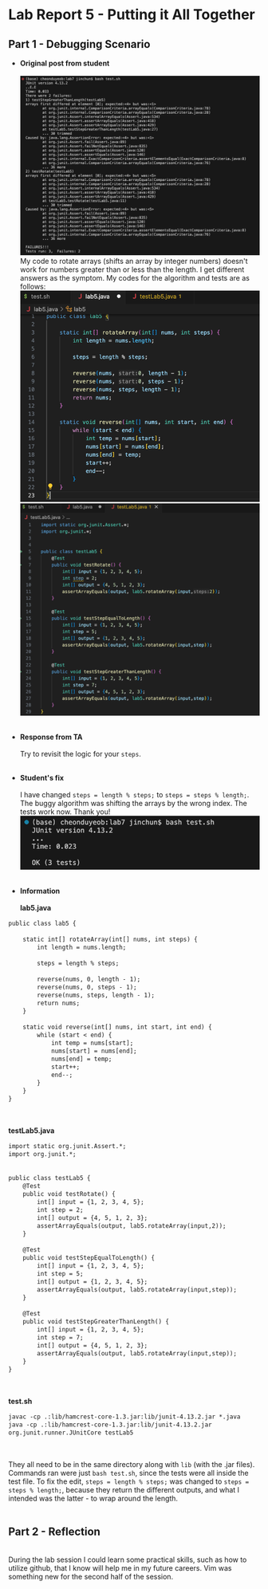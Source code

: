 # Lab Report 5 - Putting it All Together

## Part 1 - Debugging Scenario
* **Original post from student**
<br><br>
![image](lab5_symptom.png)
My code to rotate arrays (shifts an array by integer numbers) doesn't work for numbers greater than or less than the length. I get different answers as the symptom. My codes for the algorithm and tests are as follows:
<br>![image](lab5_code.png)<br>![image](lab5_test.png)
<br><br>

* **Response from TA**
<br><br>
Try to revisit the logic for your ```steps```. 
<br><br>
* **Student's fix**
<br><br>
I have changed ```steps = length % steps;``` to ```steps = steps % length;```. The buggy algorithm was shifting the arrays by the wrong index.
The tests work now. Thank you!
<br>![image](lab5_fixed.png)
<br><br>
* **Information**
<br><br>
**lab5.java**
```
public class lab5 {

    static int[] rotateArray(int[] nums, int steps) {
        int length = nums.length;

        steps = length % steps;

        reverse(nums, 0, length - 1);
        reverse(nums, 0, steps - 1);
        reverse(nums, steps, length - 1);
        return nums;
    }

    static void reverse(int[] nums, int start, int end) {
        while (start < end) {
            int temp = nums[start];
            nums[start] = nums[end];
            nums[end] = temp;
            start++;
            end--;
        }
    }
}
```
<br><br>
**testLab5.java**

```
import static org.junit.Assert.*;
import org.junit.*;


public class testLab5 {
	@Test
	public void testRotate() {
    	int[] input = {1, 2, 3, 4, 5};
        int step = 2;
        int[] output = {4, 5, 1, 2, 3};
		assertArrayEquals(output, lab5.rotateArray(input,2));
	}

    @Test
	public void testStepEqualToLength() {
    	int[] input = {1, 2, 3, 4, 5};
        int step = 5;
        int[] output = {1, 2, 3, 4, 5};
		assertArrayEquals(output, lab5.rotateArray(input,step));
	}

    @Test
	public void testStepGreaterThanLength() {
    	int[] input = {1, 2, 3, 4, 5};
        int step = 7;
        int[] output = {4, 5, 1, 2, 3};
		assertArrayEquals(output, lab5.rotateArray(input,step));
	}
}
```

<br><br>
**test.sh**
```
javac -cp .:lib/hamcrest-core-1.3.jar:lib/junit-4.13.2.jar *.java
java -cp .:lib/hamcrest-core-1.3.jar:lib/junit-4.13.2.jar org.junit.runner.JUnitCore testLab5
```
<br><br>
They all need to be in the same directory along with ```lib``` (with the .jar files). Commands ran were just ```bash test.sh```, since the tests were all inside the test file. To fix the edit, ```steps = length % steps;``` was changed to ```steps = steps % length;```, because they return the different outputs, and what I intended was the latter - to wrap around the length. 
<br><br>
## Part 2 - Reflection
<br>
During the lab session I could learn some practical skills, such as how to utilize github, that I know will help me in my future careers. Vim was something new for the second half of the session.
